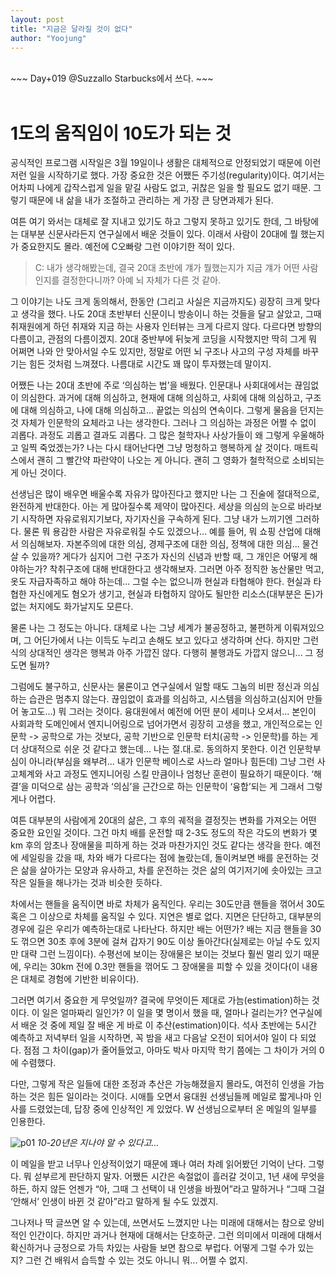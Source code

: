 ```yaml
---
layout: post
title: "지금은 달라질 것이 없다"
author: "Yoojung"
---
```

<br>
~~~
Day+019 @Suzzallo Starbucks에서 쓰다.
~~~
<br>
<br>

# 1도의 움직임이 10도가 되는 것
공식적인 프로그램 시작일은 3월 19일이나 생활은 대체적으로 안정되었기 때문에  이런저런 일을 시작하기로 했다. 가장 중요한 것은 어쨌든 주기성(regularity)이다. 여기서는 어차피 나에게 갑작스럽게 일을 맡길 사람도 없고, 귀찮은 일을 할 필요도 없기 때문. 그렇기 때문에 내 삶을 내가 조절하고 관리하는 게 가장 큰 당면과제가 된다. 

여튼 여기 와서는 대체로 잘 지내고 있기도 하고 그렇지 못하고 있기도 한데, 그 바탕에는 대부분 신문사라든지 연구실에서 배운 것들이 있다. 이래서 사람이 20대에 뭘 했는지가 중요한지도 몰라. 예전에 C오빠랑 그런 이야기한 적이 있다. 

> C: 내가 생각해봤는데, 결국 20대 초반에 걔가 뭘했는지가 지금 걔가 어떤 사람인지를 결정한다니까? 아예 뇌 자체가 다른 것 같아.   

그 이야기는 나도 크게 동의해서, 한동안 (그리고 사실은 지금까지도) 굉장히 크게 맞다고 생각을 했다. 나도 20대 초반부터 신문이니 방송이니 하는 것들을 달고 살았고, 그때 취재원에게 하던 취재와 지금 하는 사용자 인터뷰는 크게 다르지 않다. 다르다면 방향의 다름이고, 관점의 다름이겠지. 20대 중반부에 뒤늦게 코딩을 시작했지만 딱히 그게 뭐 어쩌면 나와 안 맞아서일 수도 있지만, 정말로 어떤 뇌 구조나 사고의 구성 자체를 바꾸기는 힘든 것처럼 느껴졌다. 나름대로 시간도 꽤 많이 투자했는데 말이지.

어쨌든 나는 20대 초반에 주로 ‘의심하는 법’을 배웠다. 인문대나 사회대에서는 끊임없이 의심한다. 과거에 대해 의심하고, 현재에 대해 의심하고, 사회에 대해 의심하고, 구조에 대해 의심하고, 나에 대해 의심하고... 끝없는 의심의 연속이다. 그렇게 물음을 던지는 것 자체가 인문학의 요체라고 나는 생각한다. 그러나 그 의심하는 과정은 어쩔 수 없이 괴롭다. 과정도 괴롭고 결과도 괴롭다. 그 많은 철학자나 사상가들이 왜 그렇게 우울해하고 일찍 죽었겠는가? 나는 다시 태어난다면 그냥 멍청하고 행복하게 살 것이다. 매트릭스에서 괜히 그 빨간약 파란약이 나오는 게 아니다. 괜히 그 영화가 철학적으로 소비되는 게 아닌 것이다. 

선생님은 많이 배우면 배울수록 자유가 많아진다고 했지만 나는 그 진술에 절대적으로, 완전하게 반대한다. 아는 게 많아질수록 제약이 많아진다. 세상을 의심의 눈으로 바라보기 시작하면 자유로워지기보다, 자기자신을 구속하게 된다. 그냥 내가 느끼기엔 그러하다. 물론 뭐 용감한 사람은 자유로워질 수도 있겠으나... 예를 들어, 뭐 쇼핑 산업에 대해서 의심해보자. 자본주의에 대한 의심, 경제구조에 대한 의심, 정책에 대한 의심... 물건 살 수 있을까? 게다가 심지어 그런 구조가 자신의 신념과 반할 때, 그 개인은 어떻게 해야하는가? 착취구조에 대해 반대한다고 생각해보자. 그러면 아주 정직한 농산물만 먹고, 옷도 자급자족하고 해야 하는데... 그럴 수는 없으니까 현실과 타협해야 한다. 현실과 타협한 자신에게도 혐오가 생기고, 현실과 타협하지 않아도 될만한 리소스(대부분은 돈)가 없는 처지에도 화가날지도 모른다. 

물론 나는 그 정도는 아니다. 대체로 나는 그냥 세계가 불공정하고, 불편하게 이뤄져있으며, 그 어딘가에서 나는 이득도 누리고 손해도 보고 있다고 생각하며 산다. 하지만 그런 식의 상대적인 생각은 행복과 아주 가깝진 않다. 다행히 불행과도 가깝지 않으니... 그 정도면 될까?

그럼에도 불구하고, 신문사는 물론이고 연구실에서 일할 때도 그놈의 비판 정신과 의심하는 습관은 멈추지 않는다. 끊임없이 효과를 의심하고, 시스템을 의심하고(심지어 만들어 놓고도...) 뭐 그러는 것이다. 융대원에서 예전에 어떤 분이 세미나 오셔서... 본인이 사회과학 도메인에서 엔지니어링으로 넘어가면서 굉장히 고생을 했고, 개인적으로는 인문학 -> 공학으로 가는 것보다, 공학 기반으로 인문학 터치(공학 -> 인문학)를 하는 게 더 상대적으로 쉬운 것 같다고 했는데... 나는 절.대.로. 동의하지 못한다. 이건 인문학부심이 아니라(부심을 왜부려... 내가 인문학 베이스로 사느라 얼마나 힘든데) 그냥 그런 사고체계와 사고 과정도 엔지니어링 스킬 만큼이나 엄청난 훈련이 필요하기 때문이다. ‘해결’을 미덕으로 삼는 공학과 ‘의심’을 근간으로 하는 인문학이 ‘융합’되는 게 그래서 그렇게나 어렵다. 

여튼 대부분의 사람에게 20대의 삶은, 그 후의 궤적을 결정짓는 변화를 가져오는 어떤 중요한 요인일 것이다. 그건 마치 배를 운전할 때 2-3도 정도의 작은 각도의 변화가 몇 km 후의 암초나 장애물을 피하게 하는 것과 마찬가지인 것도 같다는 생각을 한다. 예전에 세일링을 갔을 때, 차와 배가 다르다는 점에 놀랐는데, 돌이켜보면 배를 운전하는 것은 삶을 살아가는 모양과 유사하고, 차를 운전하는 것은 삶의 여기저기에 솟아있는 크고 작은 일들을 해나가는 것과 비슷한 듯하다. 

차에서는 핸들을 움직이면 바로 차체가 움직인다. 우리는 30도만큼 핸들을 꺾어서 30도 혹은 그 이상으로 차체를 움직일 수 있다. 지연은 별로 없다. 지면은 단단하고, 대부분의 경우에 길은 우리가 예측하는대로 나타난다. 하지만 배는 어떤가? 배는 지금 핸들을 30도 꺾으면 30초 후에 3분에 걸쳐 갑자기 90도 이상 돌아간다(실제로는 아닐 수도 있지만 대략 그런 느낌이다). 수평선에 보이는 장애물은 보이는 것보다 훨씬 멀리 있기 때문에, 우리는 30km 전에 0.3만 핸들을 꺾어도 그 장애물을 피할 수 있을 것이다(이 내용은 대체로 경험에 기반한 비유이다). 

그러면 여기서 중요한 게 무엇일까? 결국에 무엇이든 제대로 가늠(estimation)하는 것이다. 이 일은 얼마짜리 일인가? 이 일을 몇 명이서 했을 때, 얼마나 걸리는가? 연구실에서 배운 것 중에 제일 잘 배운 게 바로 이 추산(estimation)이다. 석사 초반에는 5시간 예측하고 저녁부터 일을 시작하면, 꼭 밤을 새고 다음날 오전이 되어서야 일이 다 되었다. 점점 그 차이(gap)가 줄어들었고, 아마도 박사 마지막 학기 쯤에는 그 차이가 거의 0에 수렴했다. 

다만, 그렇게 작은 일들에 대한 조정과 추산은 가능해졌을지 몰라도, 여전히 인생을 가늠하는 것은 힘든 일이라는 것이다. 시애틀 오면서 융대원 선생님들께 메일로 짧게나마 인사를 드렸었는데, 답장 중에 인상적인 게 있었다. W 선생님으로부터 온 메일의 일부를 인용한다.

![p01]({{site.url}}/assets/2018-03-12-p01.png)
_10-20년은 지나야 알 수 있다고..._

이 메일을 받고 너무나 인상적이었기 때문에 꽤나 여러 차례 읽어봤던 기억이 난다. 그렇다. 뭐 섣부르게 판단하지 말자. 어쨌든 시간은 속절없이 흘러갈 것이고, 1년 새에 무엇을 하든, 하지 않든 언젠가 “아, 그때 그 선택이 내 인생을 바꿨어”라고 말하거나 “그때 그걸 ‘안해서’ 인생이 바뀐 것 같아”라고 말하게 될 수도 있겠지. 

그나저나 딱 글쓰면 알 수 있는데,  쓰면서도 느꼈지만 나는 미래에 대해서는 참으로 양비적인 인간이다. 하지만 과거나 현재에 대해서는 단호하군. 그런 의미에서 미래에 대해서 확신하거나 긍정으로 가득 차있는 사람들 보면 참으로 부럽다. 어떻게 그럴 수가 있는지?  그런 건 배워서 습득할 수 있는 것도 아니니 뭐... 어쩔 수 없지. 

<br>
<br>


